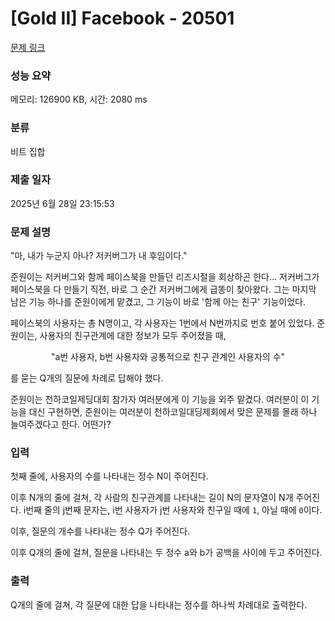 # [Gold II] Facebook - 20501 

[문제 링크](https://www.acmicpc.net/problem/20501) 

### 성능 요약

메모리: 126900 KB, 시간: 2080 ms

### 분류

비트 집합

### 제출 일자

2025년 6월 28일 23:15:53

### 문제 설명

<p>"마, 내가 누군지 아나? 저커버그가 내 후임이다."</p>

<p>준원이는 저커버그와 함께 페이스북을 만들던 리즈시절을 회상하곤 한다... 저커버그가 페이스북을 다 만들기 직전, 바로 그 순간 저커버그에게 급똥이 찾아왔다. 그는 마지막 남은 기능 하나를 준원이에게 맡겼고, 그 기능이 바로 '함께 아는 친구' 기능이었다.</p>

<p>페이스북의 사용자는 총 N명이고, 각 사용자는 1번에서 N번까지로 번호 붙어 있었다. 준원이는, 사용자의 친구관계에 대한 정보가 모두 주어졌을 때,</p>

<p style="text-align: center;">"a번 사용자, b번 사용자와 공통적으로 친구 관계인 사용자의 수"</p>

<p>를 묻는 Q개의 질문에 차례로 답해야 했다.</p>

<p>준원이는 천하코일제딩대회 참가자 여러분에게 이 기능을 외주 맡겼다. 여러분이 이 기능을 대신 구현하면, 준원이는 여러분이 천하코일대딩제회에서 맞은 문제를 몰래 하나 늘여주겠다고 한다. 어떤가?</p>

### 입력 

 <p>첫째 줄에, 사용자의 수를 나타내는 정수 N이 주어진다.</p>

<p>이후 N개의 줄에 걸쳐, 각 사람의 친구관계를 나타내는 길이 N의 문자열이 N개 주어진다. i번째 줄의 j번째 문자는, i번 사용자가 j번 사용자와 친구일 때에 <code>1</code>, 아닐 때에 <code>0</code>이다.</p>

<p>이후, 질문의 개수를 나타내는 정수 Q가 주어진다.</p>

<p>이후 Q개의 줄에 걸쳐, 질문을 나타내는 두 정수 a와 b가 공백을 사이에 두고 주어진다.</p>

### 출력 

 <p>Q개의 줄에 걸쳐, 각 질문에 대한 답을 나타내는 정수를 하나씩 차례대로 출력한다.</p>

